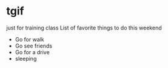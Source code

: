 # tgif
just for training class
List of favorite things to do this weekend
* Go for walk
* Go see friends
* Go for a drive
* sleeping
